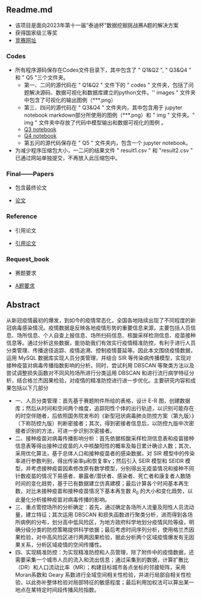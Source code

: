 ## Readme.md
- 该项目是面向2023年第十一届“泰迪杯”数据挖掘挑战赛A题的解决方案
- 获得国家级三等奖
- [竞赛网址](https://www.tipdm.org:10010/#/competition/1620719578957127680/introduce "Markdown")
### Codes
* 所有程序源码保存在Codes文件目录下，其中包含了 " Q1&Q2 ", " Q3&Q4 " 和 " Q5 "三个文件夹。
  * 第一、二问的源代码在 " Q1&Q2 " 文件下的 " codes " 文件夹，包括了问题解决源码、数据可视化和数据库建立的python文件。'' images " 文件夹中包含了可视化的输出图例（***.png）
  * 第三、四问的源代码在 " Q3&Q4 " 文件夹内，其中包含用于 jupyter notebook markdown部分所使用的图例（***.png）和 " img " 文件夹。" img " 文件夹中存放了代码中模型输出和数据可视化的图例 。
   -  [Q3 notebook](https://github.com/CRIS-YANGYQ/Epidemic-Model-Taidi/tree/main/Codes/Q3%26Q4/Q3.ipynb "Markdown")
   -  [Q4 notebook](https://github.com/CRIS-YANGYQ/Epidemic-Model-Taidi/tree/main/Codes/Q3%26Q4/Q4.ipynb "Markdown")
  * 第五问的源代码保存在 " Q5 " 文件夹内，包含一个 jupyter notebook。
* 为减少程序压缩包大小，一二问的结果文件  "  result1.csv " 和 "result2.csv " 已通过网站单独提交，不再放入此压缩包中。

### Final——Papers
* 包含最终论文
-  [论文](https://github.com/CRIS-YANGYQ/Epidemic-Model-Taidi/tree/main/Final_Paper/基于SEIDR的疫情数据分析.pdf "Markdown")
### Reference
* 引用论文
- [引用论文](https://github.com/CRIS-YANGYQ/Epidemic-Model-Taidi/tree/main/Reference "Markdown")
### Request_book
* 赛题要求
- [A题要求](https://github.com/CRIS-YANGYQ/Epidemic-Model-Taidi/tree/main/Request_book/A题-新冠疫情防控数据的分析.pdf "Markdown")
## Abstract
从新冠疫情最初的爆发，到如今的疫情常态化，全国各地陆续出现了不同程度的新冠病毒感染情况。疫情数据是反映各地疫情形势的重要信息来源，主要包括人员信息、场所信息、个人自查上报信息、场所扫码信息、核酸采样检测信息、疫苗接种信息等。通过分析这些数据，能协助我们有效实行疫情精准防控，有利于进行人员分类管理、传播途径追踪、疫情追溯、控制疫情蔓延等。因此本文围绕疫情数据，运用 MySQL 数据库实现人员分类管理，并结合 SIR 等传染病传播模型，实现对接种疫苗对病毒传播指数影响的分析。同时，尝试利用 DBSCAN 等聚类方法以及尝试调整损失函数对不同风险场所进行分类运用 DBSCAN 和进行流行病学特征分析，结合格兰杰因果检验，对疫情的精准防控进行进一步优化。主要研究内容和成果包括以下几部分
- 一、人员分类管理：首先基于赛题附件所给的表格，设计 E-R 图，创建数据库；然后从时间和空间两个维度，追踪阳性个体的出行轨迹，以识别可能存在的时空伴随者，后依照国务院发布的《新型冠状病毒肺炎防控方案（第九版）》（下称防控九版）判断密接者；其次，得到密接者信息后，以防控九版中次密接者识别的方法，可进一步识别次密接者。
- 二、接种疫苗对病毒传播影响分析：首先依据核酸采样检测信息表和疫苗接种信息表等得出接种过疫苗的人中核酸阳性的概率及每日累计确诊人数；其次，采用优化算法，基于总体人口和接种疫苗者的感染数据，对 SIR 模型中的传染率进行参数判别，得出传染率μ和恢复率γ；然后引入 SEIR 模型和 SEIDR 模型，并考虑接种疫苗因素修改原有数学模型，分别得出无疫苗情况和接种不同针数疫苗的情况下易感者、暴露者/潜伏者、感染者、死亡者和康复者人数随时间的变化趋势，基于已有数据建立仿真建模；最后计算各个时间基本再生数，对比未接种疫苗和接种疫苗情况下基本再生数 $R_0$ 的大小和变化趋势，以此量化分析接种疫苗对病毒传播的影响。
- 三、重点管控场所的分析确定：首先，通过确定各场所人流量及阳性人员流动量，建立特征；其次运用 DBSCAN 和损失函数进行聚类分析，进而得到各场所病例的分布，划分高中低风险区，为地方政府科学地划分疫情风险等级，明确分级分类的防控策略提供科学依据；最后考虑时间序列分析，使用格兰杰因果检验，对中高风险区进行两两因果检验，据此分析两个区域疫情爆发有无因果关系，分析区域疫情的空间传播性。
- 四、实现精准防控：为实现精准防控和人员管理，除了附件中的疫情数据，还需要采集一个城市人员的流入和流出信息；通过采集到的数据，计算扩散比（DR）和人口流动比率（MR）；构建目标城市各点坐标的邻接矩阵，采用Moran系数和 Geary 系数进行全域空间相关性检验，并进行局部自相关性检验，以此弥补整体检验对局部特征的敏感程度；最后利用加权法可以算出某一地点在某特定时间段传播风险指数。
